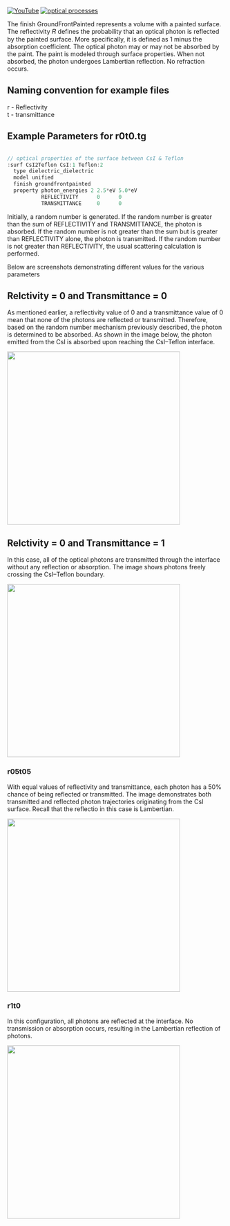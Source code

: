 [![YouTube](https://img.shields.io/badge/You-Tube-red?style=flat)](https://youtu.be/sgo-RPbDRcU)
[![optical processes](https://img.shields.io/badge/optical-processes-blue?style=flat)](../../physics#optical-processes)

The finish GroundFrontPainted represents a volume with a painted surface. The reflectivity 
𝑅 defines the probability that an optical photon is reflected by the painted surface. More specifically, it is defined as 1 minus the absorption coefficient. The optical photon may or may not be absorbed by the paint. The paint is modeled through surface properties. When not absorbed, the photon undergoes Lambertian reflection. No refraction occurs.


## Naming convention for example files
r - Reflectivity
<br>
t - transmittance 
<br>

## Example Parameters for r0t0.tg

~~~cpp

// optical properties of the surface between CsI & Teflon
:surf CsI2Teflon CsI:1 Teflon:2
  type dielectric_dielectric
  model unified	
  finish groundfrontpainted
  property photon_energies 2 2.5*eV 5.0*eV
           REFLECTIVITY      0      0
           TRANSMITTANCE     0      0

~~~

Initially, a random number is generated. If the random number is greater than the sum of REFLECTIVITY and TRANSMITTANCE, the photon is absorbed. If the random number is not greater than the sum but is greater than REFLECTIVITY alone, the photon is transmitted. If the random number is not greater than REFLECTIVITY, the usual scattering calculation is performed.

Below are screenshots demonstrating different values for the various parameters

## Relctivity = 0 and Transmittance = 0 

As mentioned earlier, a reflectivity value of 0 and a transmittance value of 0 mean that none of the photons are reflected or transmitted. Therefore, based on the random number mechanism previously described, the photon is determined to be absorbed. As shown in the image below, the photon emitted from the CsI is absorbed upon reaching the CsI–Teflon interface.

<img src="https://github.com/user-attachments/assets/5fd1ddb5-a69b-4a81-8b4b-797dbfec878e" width="400"/>

## Relctivity = 0 and Transmittance = 1 

In this case, all of the optical photons are transmitted through the interface without any reflection or absorption. The image shows photons freely crossing the CsI–Teflon boundary.

<img src="https://github.com/user-attachments/assets/8b43542b-8da5-4da0-98ac-531a4b42a866" width="400"/>

### r05t05  

With equal values of reflectivity and transmittance, each photon has a 50% chance of being reflected or transmitted. The image demonstrates both transmitted and reflected photon trajectories originating from the CsI surface. Recall that the reflectio in this case is Lambertian.

<img src="https://github.com/user-attachments/assets/a95ea882-0cdb-4ce8-b239-b1f475b0f1a9" width="400"/>

### r1t0  

In this configuration, all photons are reflected at the interface. No transmission or absorption occurs, resulting in the Lambertian reflection of photons.


<img src="https://github.com/user-attachments/assets/edfb7c23-392d-4267-b6e1-ae4bfd1b90b9" width="400"/>



[GEARS]: http://physino.xyz/gears
[tg]: http://geant4-userdoc.web.cern.ch/geant4-userdoc/UsersGuides/ForApplicationDeveloper/html/Detector/Geometry/geomASCII.html
[Geant4]: http://geant4.cern.ch
[GDML]: https://gdml.web.cern.ch/GDML/
[G4OpBoundaryProcess]: http://www-geant4.kek.jp/lxr/source//processes/optical/include/G4OpBoundaryProcess.hh
[PostStepDoIt]: http://www.apc.univ-paris7.fr/~franco/g4doxy4.10/html/class_g4_op_boundary_process.html#a70a65cc5127a05680a0c4679f8300871
[G4LogicalBorderSurface]: http://www-geant4.kek.jp/lxr/source/geometry/volumes/include/G4LogicalBorderSurface.hh
